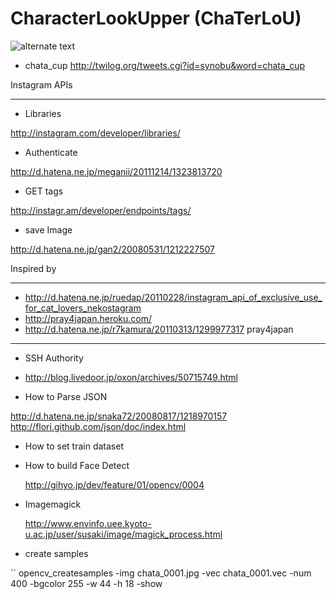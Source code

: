 CharacterLookUpper (ChaTerLoU)
=========

![alternate text](https://twimg0-a.akamaihd.net/profile_images/1763306179/AgdLr00CEAAtkrC_reasonably_small.jpeg)

* chata_cup
http://twilog.org/tweets.cgi?id=synobu&word=chata_cup

Instagram APIs
___________
* Libraries
 
http://instagram.com/developer/libraries/

* Authenticate
 
http://d.hatena.ne.jp/meganii/20111214/1323813720

* GET tags

http://instagr.am/developer/endpoints/tags/

* save Image

 http://d.hatena.ne.jp/gan2/20080531/1212227507

Inspired by
___________
- http://d.hatena.ne.jp/ruedap/20110228/instagram_api_of_exclusive_use_for_cat_lovers_nekostagram 
- http://pray4japan.heroku.com/
- http://d.hatena.ne.jp/r7kamura/20110313/1299977317 pray4japan

___________
* SSH Authority

- http://blog.livedoor.jp/oxon/archives/50715749.html

* How to Parse JSON 

 http://d.hatena.ne.jp/snaka72/20080817/1218970157
 http://flori.github.com/json/doc/index.html

* How to set train dataset

* How to build Face Detect
 
  http://gihyo.jp/dev/feature/01/opencv/0004

* Imagemagick

  http://www.envinfo.uee.kyoto-u.ac.jp/user/susaki/image/magick_process.html

* create samples

`` opencv_createsamples -img chata_0001.jpg -vec chata_0001.vec -num 400 -bgcolor 255 -w 44 -h 18 -show

